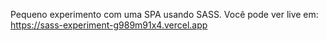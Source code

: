 Pequeno experimento com uma SPA usando SASS.
Você pode ver live em:
https://sass-experiment-g989m91x4.vercel.app
